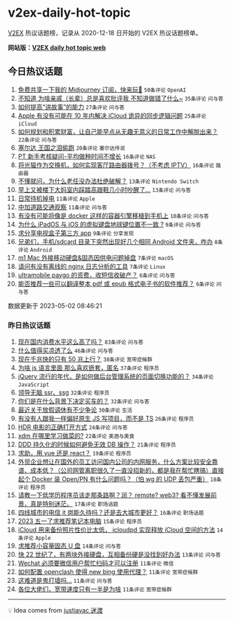 # v2ex-daily-hot-topic

[V2EX](https://www.v2ex.com/) 热议话题榜，记录从 2020-12-18 日开始的 V2EX 热议话题榜单。

**网站版：[V2EX daily hot topic web](https://boojack.github.io/v2ex-daily-hot-topic-web/)**

## 今日热议话题

<!-- TODAY BEGIN -->

1. [免费共享一下我的 Midjourney 订阅，快来玩🤣](https://www.v2ex.com/t/936818) `50条评论` `OpenAI`
1. [不知道 为啥亲戚（长辈）总是喜欢批评我 不知道做错了什么~](https://www.v2ex.com/t/936843) `35条评论` `问与答`
1. [如何提高“讲故事”的能力](https://www.v2ex.com/t/936810) `27条评论` `问与答`
1. [Apple 有没有可能在 10 年内解决 iCloud 诡异的同步逻辑问题](https://www.v2ex.com/t/936826) `25条评论` `iCloud`
1. [如何规划和积累财富，让自己能早点从无趣无意义的日常工作中解脱出来？](https://www.v2ex.com/t/936857) `22条评论` `问与答`
1. [塞尔达 王国之泪偷跑](https://www.v2ex.com/t/936821) `20条评论` `塞尔达传说`
1. [PT 新手考核疑问-平均做种时间不增长](https://www.v2ex.com/t/936832) `16条评论` `NAS`
1. [将光猫作为交换机，如何实现客厅路由器拨号？（不考虑 IPTV）](https://www.v2ex.com/t/936820) `16条评论` `路由器`
1. [不懂就问，为什么老任没办法杜绝破解？](https://www.v2ex.com/t/936846) `13条评论` `Nintendo Switch`
1. [早上又被楼下大妈室内踩踏高跟鞋几小时吵醒了...](https://www.v2ex.com/t/936816) `13条评论` `问与答`
1. [日常待机掉电](https://www.v2ex.com/t/936819) `11条评论` `Apple`
1. [中加道路交通观察](https://www.v2ex.com/t/936811) `11条评论` `问与答`
1. [有没有可能将像是 docker 这样的容器引擎移植到手机上](https://www.v2ex.com/t/936834) `10条评论` `问与答`
1. [为什么 iPadOS 与 iOS 的虚拟键盘地球键位置不一致 ?](https://www.v2ex.com/t/936863) `9条评论` `问与答`
1. [求分享电视盒子第三方 app](https://www.v2ex.com/t/936829) `9条评论` `分享发现`
1. [兄弟们，手机/sdcard 目录下突然出现好几个相同 Android 文件夹，咋办](https://www.v2ex.com/t/936825) `8条评论` `Android`
1. [m1 Mac 外接移动硬盘&固态因供电问题掉盘](https://www.v2ex.com/t/936848) `7条评论` `macOS`
1. [请问有没有离线的 nginx 日志分析的工具](https://www.v2ex.com/t/936822) `7条评论` `Linux`
1. [ultramobile paygo 的资费，收短信收破产？](https://www.v2ex.com/t/936837) `6条评论` `问与答`
1. [能否推荐一些可以翻译整本 pdf 或 epub 格式电子书的软件推荐？](https://www.v2ex.com/t/936828) `6条评论` `问与答`

数据更新于 2023-05-02 08:46:21

<!-- TODAY END -->

### 昨日热议话题

<!-- YESTERDAY BEGIN -->

1. [现在国内消费水平这么高了吗？](https://www.v2ex.com/t/936713) `83条评论` `问与答`
1. [什么值得买凉透了么](https://www.v2ex.com/t/936711) `46条评论` `问与答`
1. [现在千兆快的只有 50 兆上行？](https://www.v2ex.com/t/936736) `38条评论` `宽带症候群`
1. [为啥 js 语言里面 那么喜欢嵌套，匿名](https://www.v2ex.com/t/936734) `37条评论` `程序员`
1. [jQuery 流行的年代，是如何做后台管理系统的页面切换功能的？](https://www.v2ex.com/t/936685) `34条评论` `JavaScript`
1. [领导无脑 ssr、ssg](https://www.v2ex.com/t/936720) `32条评论` `程序员`
1. [你们是在什么背景下决定买车的？](https://www.v2ex.com/t/936750) `32条评论` `问与答`
1. [最近关于放假调休有不少争论](https://www.v2ex.com/t/936693) `30条评论` `生活`
1. [有没有人跟我一样偏好原生 JS 写项目，而不是 TS](https://www.v2ex.com/t/936772) `26条评论` `程序员`
1. [HDR 电影的正确打开方式](https://www.v2ex.com/t/936690) `24条评论` `问与答`
1. [xdm 在哪里学习做菜的?](https://www.v2ex.com/t/936758) `22条评论` `美酒与美食`
1. [DDD 持久化的时候如何避免无效 DB 操作？](https://www.v2ex.com/t/936712) `21条评论` `程序员`
1. [求助，用 vue 还是 react？](https://www.v2ex.com/t/936789) `19条评论` `程序员`
1. [外贸企业想让在国外的员工访问国内公司的内网服务，什么方案比较安全靠谱、成本低？（公司网管离职很久了一直没招新的，都是我在帮忙瞎搞）直接起个 Docker 装 Open\/PN 有什么问题吗？（怕 wg 的 UDP 丢包严重）](https://www.v2ex.com/t/936787) `18条评论` `程序员`
1. [请教一下低学历程序员该走那条路啊？润？ remote? web3? 看不懂发展前景，真是特别迷茫。](https://www.v2ex.com/t/936752) `17条评论` `职场话题`
1. [四线城市的电信 it 岗能久待吗？还是去大城市更好？](https://www.v2ex.com/t/936728) `16条评论` `职场话题`
1. [2023 五一了求推荐笔记本电脑](https://www.v2ex.com/t/936790) `15条评论` `程序员`
1. [iCloud 用来备份照片性价比太低， icloudpd 实现释放 iCloud 空间的方法](https://www.v2ex.com/t/936692) `14条评论` `Apple`
1. [求推荐小容量固态 U 盘](https://www.v2ex.com/t/936687) `14条评论` `问与答`
1. [快 22 世纪了，有两块外接硬盘，互相备份硬是没找到好办法](https://www.v2ex.com/t/936681) `13条评论` `问与答`
1. [Wechat 必须要微信用户帮忙扫码才可以注册](https://www.v2ex.com/t/936771) `11条评论` `微信`
1. [如何配置 openclash 使得 new bing 使用代理？](https://www.v2ex.com/t/936764) `11条评论` `宽带症候群`
1. [这难道是鬼打墙吗...](https://www.v2ex.com/t/936755) `11条评论` `问与答`
1. [各位大佬们，宽带速度只有一半是为啥](https://www.v2ex.com/t/936705) `11条评论` `宽带症候群`

<!-- YESTERDAY END -->

---

💡 Idea comes from [justjavac 迷渡](https://github.com/justjavac/)
